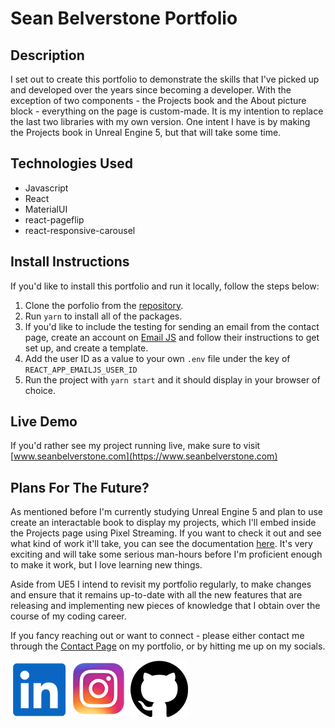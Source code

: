# Sean Belverstone Portfolio

## Description
I set out to create this portfolio to demonstrate the skills that I've picked up and developed over the years since becoming
a developer.
With the exception of two components - the Projects book and the About picture block - everything on the page is custom-made. It is my intention to replace the last two libraries with my own version. One intent I have is by making the Projects book in Unreal Engine 5, but that will take some time.

## Technologies Used
- Javascript
- React
- MaterialUI
- react-pageflip
- react-responsive-carousel

## Install Instructions
If you'd like to install this portfolio and run it locally, follow the steps below:

1. Clone the porfolio from the [repository](https://github.com/seanbelverstone/portfolio2022).
2. Run `yarn` to install all of the packages.
3. If you'd like to include the testing for sending an email from the contact page, create an account on [Email JS](https://www.emailjs.com/) and follow their instructions to get set up, and create a template.
4. Add the user ID as a value to your own `.env` file under the key of `REACT_APP_EMAILJS_USER_ID`
5. Run the project with `yarn start` and it should display in your browser of choice.

## Live Demo
If you'd rather see my project running live, make sure to visit [www.seanbelverstone.com](https://www.seanbelverstone.com)

## Plans For The Future?
As mentioned before I'm currently studying Unreal Engine 5 and plan to use create an interactable book to display my projects, which I'll embed inside the Projects page using Pixel Streaming. If you want to check it out and see what kind of work it'll take, you can see the documentation [here](https://docs.unrealengine.com/5.0/en-US/pixel-streaming-in-unreal-engine/). It's very exciting and will take some serious man-hours before I'm proficient enough to make it work, but I love learning new things.

Aside from UE5 I intend to revisit my portfolio regularly, to make changes and ensure that it remains up-to-date with all the new features that are releasing and implementing new pieces of knowledge that I obtain over the course of my coding career.



If you fancy reaching out or want to connect - please either contact me through the [Contact Page](https://www.seanbelverstone.com/contact) on my portfolio, or by hitting me up on my socials.

[![A LinkedIn icon, directing the user to Sean's profile](/src/assets/socials/linkedinSmall.png)](https://www.linkedin.com/in/sean-belverstone/ "Sean Belverstone")    [![An Instagram icon, directing the user to Sean's profile](/src/assets/socials/instagramSmall.png)](https://www.instagram.com/seanbelverstone/ "Sean Belverstone")    [![A GitHub icon, directing the user to Sean's profile](/src/assets/socials/githubSmall.png)](https://github.com/seanbelverstone "Sean Belverstone")